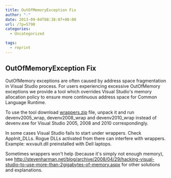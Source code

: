 ```yaml
---
title: OutOfMemoryException Fix
author: "-"
date: 2013-09-04T08:38:07+00:00
url: /?p=5790
categories:
  - Uncategorized

tags:
  - reprint
---
```

## OutOfMemoryException Fix
OutOfMemory exceptions are often caused by address space fragmentation in Visual Studio process. For users experiencing excessive OutOfMemory exceptions we provide a tool which overrides Visual Studio's memory allocation policy to ensure more continuous address space for Common Language Runtime.

To use the tool download [wrappers.zip][1] file, unpack it and run devenv2005_wrap, devenv2008_wrap and devenv2010_wrap instead of devenv.exe for Visual Studio 2005, 2008 and 2010 correspondingly.

In some cases Visual Studio fails to start under wrappers. Check AppInit_DLLs. Rogue DLLs activated from there can interfere with wrappers. Example: wxvault.dll preinstalled with Dell laptops.

Sometimes wrappers won't help (because it's simply not enough memory), see http://stevenharman.net/blog/archive/2008/04/29/hacking-visual-studio-to-use-more-than-2gigabytes-of-memory.aspx for other solutions and explanations.

 [1]: http://confluence.jetbrains.com/download/attachments/37364/wrappers.zip?version=1&modificationDate=1340040619000